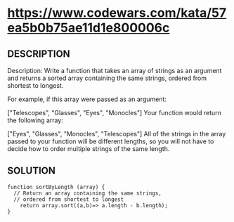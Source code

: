 # https://www.codewars.com/kata/57ea5b0b75ae11d1e800006c
## DESCRIPTION
Description:
Write a function that takes an array of strings as an argument and returns a sorted array containing the same strings, ordered from shortest to longest.

For example, if this array were passed as an argument:

["Telescopes", "Glasses", "Eyes", "Monocles"]
Your function would return the following array:

["Eyes", "Glasses", "Monocles", "Telescopes"]
All of the strings in the array passed to your function will be different lengths, so you will not have to decide how to order multiple strings of the same length.

## SOLUTION
```
function sortByLength (array) {
  // Return an array containing the same strings,
  // ordered from shortest to longest
    return array.sort((a,b)=> a.length - b.length);
}
```
